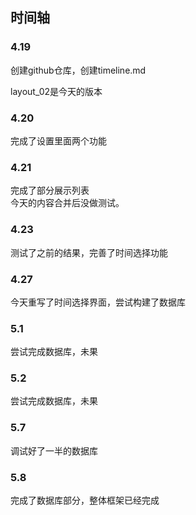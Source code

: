 ## 时间轴

### 4.19

创建github仓库，创建timeline.md

layout_02是今天的版本

### 4.20
完成了设置里面两个功能


### 4.21
完成了部分展示列表  
今天的内容合并后没做测试。

### 4.23
测试了之前的结果，完善了时间选择功能


### 4.27
今天重写了时间选择界面，尝试构建了数据库

### 5.1
尝试完成数据库，未果

### 5.2 
尝试完成数据库，未果

### 5.7 
调试好了一半的数据库

### 5.8
完成了数据库部分，整体框架已经完成